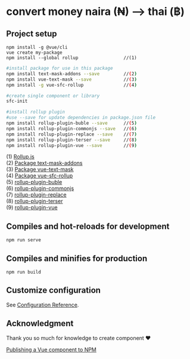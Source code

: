 # convert money naira (₦) --> thai (฿)

## Project setup

```
npm install -g @vue/cli         
vue create my-package           
npm install --global rollup                 //(1)
```
``` bash
#install package for use in this package
npm install text-mask-addons --save         //(2)      
npm install vue-text-mask --save            //(3)           
npm install -g vue-sfc-rollup               //(4)              
```
``` bash
#create single component or library
sfc-init
```
``` bash
#install rollup plugin
#use --save for update dependencies in package.json file
npm install rollup-plugin-buble --save      //(5)
npm install rollup-plugin-commonjs --save   //(6)
npm install rollup-plugin-replace --save    //(7) 
npm install rollup-plugin-terser --save     //(8)
npm install rollup-plugin-vue --save        //(9)
```
(1) [Rollup.js](https://rollupjs.org/guide/en/)  
(2) [Package text-mask-addons](https://www.npmjs.com/package/text-mask-addons)  
(3) [Package vue-text-mask](https://www.npmjs.com/package/vue-text-mask)    
(4) [Package vue-sfc-rollup](https://github.com/team-innovation/vue-sfc-rollup)  
(5) [rollup-plugin-buble](https://www.npmjs.com/package/rollup-plugin-buble)     
(6) [rollup-plugin-commonjs](https://www.npmjs.com/package/rollup-plugin-commonjs)  
(7) [rollup-plugin-replace](https://www.npmjs.com/package/rollup-plugin-replace)     
(8) [rollup-plugin-terser](https://www.npmjs.com/package/rollup-plugin-terser)  
(9) [rollup-plugin-vue](https://www.npmjs.com/package/rollup-plugin-vue)

## Compiles and hot-reloads for development
```
npm run serve
```

## Compiles and minifies for production
```
npm run build
```

## Customize configuration

See [Configuration Reference](https://cli.vuejs.org/config/).

## Acknowledgment

Thank you so much for knowledge to create component ♥

[Publishing a Vue component to NPM](https://bowlsofsalt.com/publishing-a-vue-component-to-npm/)

